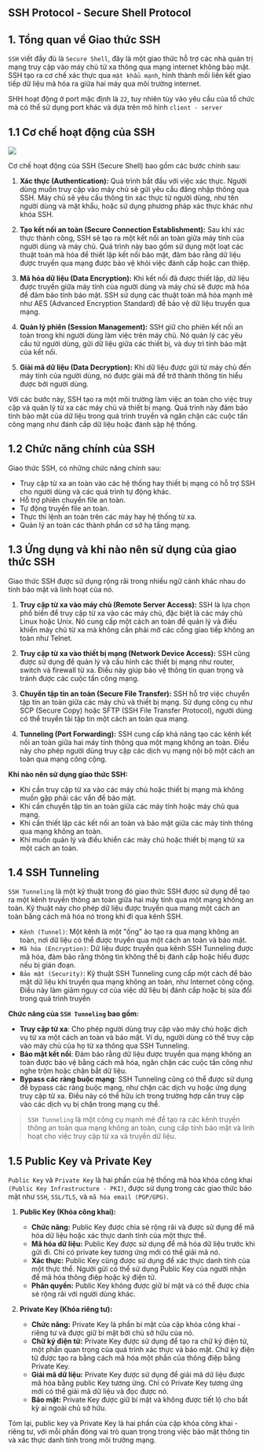 ## SSH Protocol -  Secure Shell Protocol

<a name="1"></a>
## 1. Tổng quan về Giao thức SSH

`SSH` viết đầy đủ là `Secure Shell`, đây là một giao thức hỗ trợ các nhà quản trị mạng truy cập vào máy chủ từ xa thông qua mạng internet không bảo mật. SSH tạo ra cơ chế xác thực qua `mật khẩu mạnh`, hình thành mối liên kết giao tiếp dữ liệu mã hóa ra giữa hai máy qua môi trường internet. 

SHH hoạt động ở port mặc định là `22`, tuy nhiên tùy vào yêu cầu của tổ chức mà có thể sử dụng port khác và dựa trên mô hình `client - server`

<a name="1.1"></a>
## 1.1 Cơ chế hoạt động của SSH

<img src="https://static-xf1.vietnix.vn/wp-content/uploads/2021/07/ssh-la-gi.webp">

Cơ chế hoạt động của SSH (Secure Shell) bao gồm các bước chính sau:

1. **Xác thực (Authentication):** Quá trình bắt đầu với việc xác thực. Người dùng muốn truy cập vào máy chủ sẽ gửi yêu cầu đăng nhập thông qua SSH. Máy chủ sẽ yêu cầu thông tin xác thực từ người dùng, như tên người dùng và mật khẩu, hoặc sử dụng phương pháp xác thực khác như khóa SSH.

2. **Tạo kết nối an toàn (Secure Connection Establishment):** Sau khi xác thực thành công, SSH sẽ tạo ra một kết nối an toàn giữa máy tính của người dùng và máy chủ. Quá trình này bao gồm sử dụng một loạt các thuật toán mã hóa để thiết lập kết nối bảo mật, đảm bảo rằng dữ liệu được truyền qua mạng được bảo vệ khỏi việc đánh cắp hoặc can thiệp.

3. **Mã hóa dữ liệu (Data Encryption):** Khi kết nối đã được thiết lập, dữ liệu được truyền giữa máy tính của người dùng và máy chủ sẽ được mã hóa để đảm bảo tính bảo mật. SSH sử dụng các thuật toán mã hóa mạnh mẽ như AES (Advanced Encryption Standard) để bảo vệ dữ liệu truyền qua mạng.

4. **Quản lý phiên (Session Management):** SSH giữ cho phiên kết nối an toàn trong khi người dùng làm việc trên máy chủ. Nó quản lý các yêu cầu từ người dùng, gửi dữ liệu giữa các thiết bị, và duy trì tính bảo mật của kết nối.

5. **Giải mã dữ liệu (Data Decryption):** Khi dữ liệu được gửi từ máy chủ đến máy tính của người dùng, nó được giải mã để trở thành thông tin hiểu được bởi người dùng.

Với các bước này, SSH tạo ra một môi trường làm việc an toàn cho việc truy cập và quản lý từ xa các máy chủ và thiết bị mạng. Quá trình này đảm bảo tính bảo mật của dữ liệu trong quá trình truyền và ngăn chặn các cuộc tấn công mạng như đánh cắp dữ liệu hoặc đánh sập hệ thống.

<a name="1.2"></a>
## 1.2 Chức năng chính của SSH

Giao thức SSH, có những chức năng chính sau: 

- Truy cập từ xa an toàn vào các hệ thống hay thiết bị mạng có hỗ trợ SSH cho người dùng và các quá trình tự động khác.
- Hỗ trợ phiên chuyển file an toàn.
- Tự động truyền file an toàn.
- Thực thi lệnh an toàn trên các máy hay hệ thống từ xa.
- Quản lý an toàn các thành phần cơ sở hạ tầng mạng.

<a name="1.3"></a>
## 1.3 Ứng dụng và khi nào nên sử dụng của giao thức SSH

Giao thức SSH được sử dụng rộng rãi trong nhiều ngữ cảnh khác nhau do tính bảo mật và linh hoạt của nó.

1. **Truy cập từ xa vào máy chủ (Remote Server Access):** SSH là lựa chọn phổ biến để truy cập từ xa vào các máy chủ, đặc biệt là các máy chủ Linux hoặc Unix. Nó cung cấp một cách an toàn để quản lý và điều khiển máy chủ từ xa mà không cần phải mở các cổng giao tiếp không an toàn như Telnet.

2. **Truy cập từ xa vào thiết bị mạng (Network Device Access):** SSH cũng được sử dụng để quản lý và cấu hình các thiết bị mạng như router, switch và firewall từ xa. Điều này giúp bảo vệ thông tin quan trọng và tránh được các cuộc tấn công mạng.

3. **Chuyển tập tin an toàn (Secure File Transfer):** SSH hỗ trợ việc chuyển tập tin an toàn giữa các máy chủ và thiết bị mạng. Sử dụng công cụ như SCP (Secure Copy) hoặc SFTP (SSH File Transfer Protocol), người dùng có thể truyền tải tập tin một cách an toàn qua mạng.

4. **Tunneling (Port Forwarding):** SSH cung cấp khả năng tạo các kênh kết nối an toàn giữa hai máy tính thông qua một mạng không an toàn. Điều này cho phép người dùng truy cập các dịch vụ mạng nội bộ một cách an toàn qua mạng công cộng.

**Khi nào nên sử dụng giao thức SSH:**

- Khi cần truy cập từ xa vào các máy chủ hoặc thiết bị mạng mà không muốn gặp phải các vấn đề bảo mật.
- Khi cần chuyển tập tin an toàn giữa các máy tính hoặc máy chủ qua mạng.
- Khi cần thiết lập các kết nối an toàn và bảo mật giữa các máy tính thông qua mạng không an toàn.
- Khi muốn quản lý và điều khiển các máy chủ hoặc thiết bị mạng từ xa một cách an toàn.

<a name="1.4"></a>
## 1.4 SSH Tunneling

`SSH Tunneling` là một kỹ thuật trong đó giao thức SSH được sử dụng để tạo ra một kênh truyền thông an toàn giữa hai máy tính qua một mạng không an toàn. Kỹ thuật này cho phép dữ liệu được truyền qua mạng một cách an toàn bằng cách mã hóa nó trong khi đi qua kênh SSH.

- `Kênh (Tunnel)`: Một kênh là một "ống" ảo tạo ra qua mạng không an toàn, nơi dữ liệu có thể được truyền qua một cách an toàn và bảo mật.
- `Mã hóa (Encryption)`: Dữ liệu được truyền qua kênh SSH Tunneling được mã hóa, đảm bảo rằng thông tin không thể bị đánh cắp hoặc hiểu được nếu bị gián đoạn.
- `Bảo mật (Security)`: Kỹ thuật SSH Tunneling cung cấp một cách để bảo mật dữ liệu khi truyền qua mạng không an toàn, như Internet công cộng. Điều này làm giảm nguy cơ của việc dữ liệu bị đánh cắp hoặc bị sửa đổi trong quá trình truyền

**Chức năng của `SSH Tunneling` bao gồm:**

- **Truy cập từ xa**: Cho phép người dùng truy cập vào máy chủ hoặc dịch vụ từ xa một cách an toàn và bảo mật. Ví dụ, người dùng có thể truy cập vào máy chủ của họ từ xa thông qua SSH Tunneling.
- **Bảo mật kết nối**: Đảm bảo rằng dữ liệu được truyền qua mạng không an toàn được bảo vệ bằng cách mã hóa, ngăn chặn các cuộc tấn công như nghe trộm hoặc chặn bắt dữ liệu.
- **Bypass các ràng buộc mạng**: SSH Tunneling cũng có thể được sử dụng để bypass các ràng buộc mạng, như chặn các dịch vụ hoặc ứng dụng truy cập từ xa. Điều này có thể hữu ích trong trường hợp cần truy cập vào các dịch vụ bị chặn trong mạng cụ thể.

>  ``SSH Tunneling`` là một công cụ mạnh mẽ để tạo ra các kênh truyền thông an toàn qua mạng không an toàn, cung cấp tính bảo mật và linh hoạt cho việc truy cập từ xa và truyền dữ liệu.

<a name="1.5"></a>
## 1.5 Public Key và Private Key

`Public Key` và `Private Key` là hai phần của hệ thống mã hóa khóa công khai `(Public Key Infrastructure - PKI)`, được sử dụng trong các giao thức bảo mật như `SSH`, `SSL/TLS`, và `mã hóa email (PGP/GPG)`.

1. **Public Key (Khóa công khai):**
   - **Chức năng:** Public Key được chia sẻ rộng rãi và được sử dụng để mã hóa dữ liệu hoặc xác thực danh tính của một thực thể.
   - **Mã hóa dữ liệu:** Public Key được sử dụng để mã hóa dữ liệu trước khi gửi đi. Chỉ có private key tương ứng mới có thể giải mã nó.
   - **Xác thực:** Public Key cũng được sử dụng để xác thực danh tính của một thực thể. Người gửi có thể sử dụng Public Key của người nhận để mã hóa thông điệp hoặc ký điện tử.
   - **Phân quyền:** Public Key không được giữ bí mật và có thể được chia sẻ rộng rãi với người dùng khác.

2. **Private Key (Khóa riêng tư):**
   - **Chức năng:** Private Key là phần bí mật của cặp khóa công khai - riêng tư và được giữ bí mật bởi chủ sở hữu của nó.
   - **Chữ ký điện tử:** Private Key được sử dụng để tạo ra chữ ký điện tử, một phần quan trọng của quá trình xác thực và bảo mật. Chữ ký điện tử được tạo ra bằng cách mã hóa một phần của thông điệp bằng Private Key.
   - **Giải mã dữ liệu:** Private Key được sử dụng để giải mã dữ liệu được mã hóa bằng public Key tương ứng. Chỉ có Private Key tương ứng mới có thể giải mã dữ liệu và đọc được nó.
   - **Bảo mật:** Private Key được giữ bí mật và không được tiết lộ cho bất kỳ ai ngoài chủ sở hữu.

Tóm lại, public key và Private Key là hai phần của cặp khóa công khai - riêng tư, với mỗi phần đóng vai trò quan trọng trong việc bảo mật thông tin và xác thực danh tính trong môi trường mạng.
